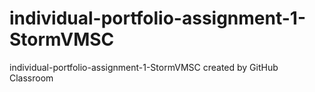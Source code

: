 # individual-portfolio-assignment-1-StormVMSC
individual-portfolio-assignment-1-StormVMSC created by GitHub Classroom
